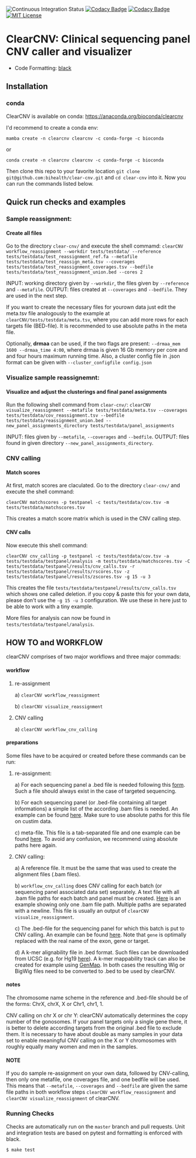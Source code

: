 ![Continuous Integration Status](https://github.com/bihealth/clear-CNV/workflows/CI/badge.svg)
[![Codacy Badge](https://app.codacy.com/project/badge/Coverage/2eaafb57fbb74a46b918e9f58142c880)](https://www.codacy.com?utm_source=github.com&utm_medium=referral&utm_content=bihealth/clear-CNV&utm_campaign=Badge_Coverage)
[![Codacy Badge](https://app.codacy.com/project/badge/Grade/2eaafb57fbb74a46b918e9f58142c880)](https://www.codacy.com?utm_source=github.com&amp;utm_medium=referral&amp;utm_content=bihealth/clear-CNV&amp;utm_campaign=Badge_Grade)
[![MIT License](https://img.shields.io/badge/License-MIT-green.svg)](https://opensource.org/licenses/MIT)

# ClearCNV: Clinical sequencing panel CNV caller and visualizer

- Code Formatting: [black](https://github.com/psf/black)

## Installation

### conda

ClearCNV is available on conda: https://anaconda.org/bioconda/clearcnv

I'd recommend to create a conda env:

```mamba create -n clearcnv clearcnv -c conda-forge -c bioconda```

or

```conda create -n clearcnv clearcnv -c conda-forge -c bioconda```

Then clone this repo to your favorite location ```git clone git@github.com:bihealth/clear-cnv.git``` and `cd clear-cnv` into it. Now you can run the commands listed below.

## Quick run checks and examples

### Sample reassignment:
#### Create all files

Go to the directory `clear-cnv/` and execute the shell commamd:
```clearCNV workflow_reassignment --workdir tests/testdata/ --reference tests/testdata/test_reassignment_ref.fa --metafile tests/testdata/test_reassign_meta.tsv --coverages tests/testdata/test_reassignment_coverages.tsv --bedfile tests/testdata/test_reassignment_union.bed --cores 2```

INPUT: working directory given by `--workdir`, the files given by `--reference` and `--metafile`.
OUTPUT: files created at `--coverages` and `--bedfile`. They are used in the next step.

If you want to create the necessary files for yourown data just edit the meta.tsv file analogously to the example at `clearCNV/tests/testdata/meta.tsv`, where you can add more rows for each targets file (BED-file). It is recommended to use absolute paths in the meta file.

Optionally, **drmaa** can be used, if the two flags are present:
`--drmaa_mem 1600 --drmaa_time 4:00`,
where drmaa is given 16 Gb memory per core and and four hours maximum running time.
Also, a cluster config file in .json format can be given with `--cluster_configfile config.json`

### Visualize sample reassignemnt:
#### Visualize and adjust the clusterings and final panel assignments

Run the following shell command from `clear-cnv/`:
```clearCNV visualize_reassignment --metafile tests/testdata/meta.tsv --coverages tests/testdata/cov_reassignment.tsv --bedfile tests/testdata/reassignment_union.bed --new_panel_assignments_directory tests/testdata/panel_assignments```

INPUT: files given by `--metafile`, `--coverages` and `--bedfile`.
OUTPUT: files found in given directory `--new_panel_assignments_directory`.

### CNV calling

#### Match scores

At first, match scores are claculated. Go to the directory `clear-cnv/` and execute the shell command:

```clearCNV matchscores -p testpanel -c tests/testdata/cov.tsv -m tests/testdata/matchscores.tsv```

This creates a match score matrix which is used in the CNV calling step.

#### CNV calls

Now execute this shell command:

```clearCNV cnv_calling -p testpanel -c tests/testdata/cov.tsv -a tests/testdata/testpanel/analysis -m tests/testdata/matchscores.tsv -C tests/testdata/testpanel/results/cnv_calls.tsv -r tests/testdata/testpanel/results/rscores.tsv -z tests/testdata/testpanel/results/zscores.tsv -g 15 -u 3```

This creates the file `tests/testdata/testpanel/results/cnv_calls.tsv` which shows one called deletion. if you copy & paste this for your own data, please don't use the `-g 15 -u 3` configuration. We use these in here just to be able to work with a tiny example.

More files for analysis can now be found in `tests/testdata/testpanel/analysis`.

## HOW TO and WORKFLOW

clearCNV comprises of two major workflows and three major commads:

#### workflow

1) re-assignment
    
    a) `clearCNV workflow_reassignment`
    
    b) `clearCNV visualize_reassignment`
    
2) CNV calling
    
    a) `clearCNV workflow_cnv_calling`

#### preparations

Some files have to be acquired or created before these commands can be run:
1) re-assignment:
    
    a) For each sequencing panel a .bed file is needed following this [form](tests/testdata/panel1.bed). Such a file should always exist in the case of targeted sequencing.
    
    b) For each sequencing panel (or .bed-file containing all target informations) a simple list of the according .bam files is needed. An example can be found [here](tests/testdata/reassignment_p1_bamfiles.txt). Make sure to use absolute paths for this file on custim data.
    
    c) meta-file. This file is a tab-separated file and one example can be found [here](tests/testdata/meta.tsv). To avoid any confusion, we recommend using absolute paths here again.

2) CNV calling:

    a) A reference file. It must be the same that was used to create the alignment files (.bam files).
    
    b) `workflow_cnv_calling` does CNV calling for each batch (or sequencing panel associated data set) separately. A text file with all .bam file paths for each batch and panel must be created. [Here](tests/testdata/test_reassignment_p1_bamfiles.txt) is an example showing only one .bam file path. Multiple paths are separated with a newline. This file is usually an output of `clearCNV visualize_reassignment`.
    
    c) The .bed-file for the sequencing panel for which this batch is put to CNV calling. An example can be found [here](tests/testdata/panel1.bed). Note that `gene` is optimally replaced with the real name of the exon, gene or target.
    
    d) A k-mer alignability file in .bed format. Such files can be downloaded from UCSC (e.g. for Hg19 [here](http://genome.ucsc.edu/cgi-bin/hgFileUi?db=hg19&g=wgEncodeMapability)). A k-mer mappability track can also be created for example using [GenMap](https://github.com/cpockrandt/genmap). In both cases the resulting Wig or BigWig files need to be converted to .bed to be used by clearCNV.

#### notes
The chromosome name scheme in the reference and .bed-file should be of the forms: ChrX, chrX, X or Chr1, chr1, 1.

CNV calling on chr X or chr Y: clearCNV automatically determines the copy number of the gonosomes. If your panel targets only a single gene there, it is better to delete according targets from the original .bed file to exclude them. It is necessary to have about double as many samples in your data set to enable meaningful CNV calling on the X or Y chromosomes with roughly equally many women and men in the samples.


#### NOTE
If you do sample re-assignment on your own data, followed by CNV-calling, then only one metafile, one coverages file, and one bedfile will be used. This means that `--metafile`, `--coverages` and `--bedfile` are given the same file paths in both workflow steps `clearCNV workflow_reassignment` and `clearCNV visualize_reassignment` of clearCNV.

### Running Checks

Checks are automatically run on the `master` branch and pull requests.
Unit and integration tests are based on pytest and formatting is enforced with black.


```bash
$ make test
```
